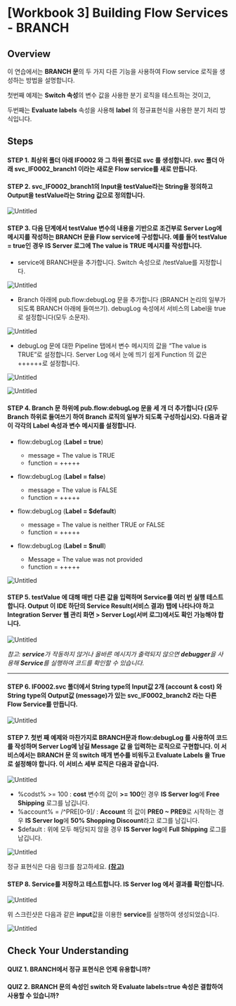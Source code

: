 # [Workbook 3] Building Flow Services - BRANCH

## Overview

이 연습에서는 **BRANCH 문**의 두 가지 다른 기능을 사용하여 Flow service 로직을 생성하는 방법을 설명합니다.

첫번째 예제는 **Switch 속성**의 변수 값을 사용한 분기 로직을 테스트하는 것이고, 

두번째는 **Evaluate labels** 속성을 사용해 **label** 의 정규표현식을 사용한 분기 처리 방식입니다. 


## Steps

#### STEP 1. 최상위 폴더 아래 IF0002 와 그 하위 폴더로 svc 를 생성합니다. svc 폴더 아래 svc_IF0002_branch1 이라는 새로운 Flow service를 새로 만듭니다.

#### STEP 2. svc_IF0002_branch1의 Input을 testValue라는 String을 정의하고 Output을 testValue라는 String 값으로 정의합니다.
    
![Untitled](%5BWorkbook%203%5D%20Building%20Flow%20Services%20-%20BRANCH%2016e22a6d373042f8b7c70b086784f6ca/Untitled.png)
    

#### STEP 3. 다음 단계에서 testValue 변수의 내용을 기반으로 조건부로 Server Log에 메시지를 작성하는 BRANCH 문을 Flow service에 구성합니다. 예를 들어 testValue = true인 경우 IS Server 로그에 The value is TRUE 메시지를 작성합니다.
- service에 BRANCH문을 추가합니다. Switch 속성으로 /testValue를 지정합니다.    
        
![Untitled](%5BWorkbook%203%5D%20Building%20Flow%20Services%20-%20BRANCH%2016e22a6d373042f8b7c70b086784f6ca/Untitled%201.png)
        
- Branch 아래에 pub.flow:debugLog 문을 추가합니다 (BRANCH 논리의 일부가 되도록 BRANCH 아래에 들여쓰기). debugLog 속성에서 서비스의 Label을 true로 설정합니다(모두 소문자). 
        
![Untitled](%5BWorkbook%203%5D%20Building%20Flow%20Services%20-%20BRANCH%2016e22a6d373042f8b7c70b086784f6ca/Untitled%202.png)
        
- debugLog 문에 대한 Pipeline 탭에서 변수 메시지의 값을 “The value is TRUE”로 설정합니다. Server Log 에서 눈에 띄기 쉽게 Function 의 값은 ++++++로 설정합니다.
        
![Untitled](%5BWorkbook%203%5D%20Building%20Flow%20Services%20-%20BRANCH%2016e22a6d373042f8b7c70b086784f6ca/Untitled%203.png)
        
![Untitled](%5BWorkbook%203%5D%20Building%20Flow%20Services%20-%20BRANCH%2016e22a6d373042f8b7c70b086784f6ca/Untitled%204.png)
        

#### STEP 4. Branch 문 하위에 pub.flow:debugLog 문을 세 개 더 추가합니다 (모두 Branch 하위로 들여쓰기 하여 Branch 로직의 일부가 되도록 구성하십시오). 다음과 같이 각각의 Label 속성과 변수 메시지를 설정합니다.
- flow:debugLog (**Label = true**)
     - message = The value is TRUE
     - function = +++++

- flow:debugLog (**Label = false**)
     - message = The value is FALSE
     - function = +++++

- flow:debugLog (**Label = $default**)
     - message = The value is neither TRUE or FALSE
     - function = +++++
 
- flow:debugLog (**Label = $null**)
     - Message = The value was not provided
     - function = +++++
    
![Untitled](%5BWorkbook%203%5D%20Building%20Flow%20Services%20-%20BRANCH%2016e22a6d373042f8b7c70b086784f6ca/Untitled%205.png)
    

#### STEP 5. testValue 에 대해 매번 다른 값을 입력하며 Service를 여러 번 실행 테스트합니다. Output 이 IDE 하단의 Service Result(서비스 결과) 탭에 나타나야 하고 Integration Server 웹 관리 화면 > Server Log(서버 로그)에서도 확인 가능해야 합니다.   
    
![Untitled](%5BWorkbook%203%5D%20Building%20Flow%20Services%20-%20BRANCH%2016e22a6d373042f8b7c70b086784f6ca/Untitled%206.png)
    
    
*참고: **service**가 작동하지 않거나 올바른 메시지가 출력되지 않으면 **debugger**을 사용해 **Service**를 실행하여 코드를 확인할 수 있습니다.*

---

#### STEP 6. IF0002.svc 폴더에서 String type의 Input값 2개 (account & cost) 와 String type의 Output값 (message)가 있는 svc_IF0002_branch2 라는 다른 Flow Service를 만듭니다. 
    
![Untitled](%5BWorkbook%203%5D%20Building%20Flow%20Services%20-%20BRANCH%2016e22a6d373042f8b7c70b086784f6ca/Untitled%207.png)
    

#### STEP 7. 첫번 째 예제와 마찬가지로 **BRANCH**문과 **flow:debugLog** 를 사용하여 코드를 작성하며 **Server Log**에 남길 Message 값 을 입력하는 로직으로 구현합니다. 이 서비스에서는 **BRANCH 문 의 switch** 매개 변수를 비워두고 **Evaluate Labels** 을 **True**로 설정해야 합니다. 이 서비스 세부 로직은 다음과 같습니다.

![Untitled](%5BWorkbook%203%5D%20Building%20Flow%20Services%20-%20BRANCH%2016e22a6d373042f8b7c70b086784f6ca/Untitled%208.png)

- %codst% >= 100 : **cost** 변수의 값이 **>= 100**인 경우 **IS Server log**에 **Free Shipping** 로그를 남깁니다.
- %account% = /^PRE[0-9]/ : **Account** 의 값이 **PRE0 ~ PRE9**로 시작하는 경우 **IS Server log**에 **50% Shopping Discount**라고 로그를 남깁니다.
- $default : 위에 모두 해당되지 않을 경우 **IS Server log**에 **Full Shipping** 로그를 남깁니다.
        
![Untitled](%5BWorkbook%203%5D%20Building%20Flow%20Services%20-%20BRANCH%2016e22a6d373042f8b7c70b086784f6ca/Untitled%209.png)

정규 표현식은 다음 링크를 참고하세요. [**(참고)**](https://documentation.softwareag.com/webmethods/designer/sdf10-15/webhelp/sdf-webhelp/index.html#page/sdf-webhelp%2Fto-regular_expressions.html%23)

#### STEP 8. **Service**를 저장하고 테스트합니다. **IS Server log** 에서 결과를 확인합니다.     
    
![Untitled](%5BWorkbook%203%5D%20Building%20Flow%20Services%20-%20BRANCH%2016e22a6d373042f8b7c70b086784f6ca/Untitled%2010.png)
    
위 스크린샷은 다음과 같은 **input**값을 이용한 **service**를 실행하여 생성되었습니다.
    
![Untitled](%5BWorkbook%203%5D%20Building%20Flow%20Services%20-%20BRANCH%2016e22a6d373042f8b7c70b086784f6ca/Untitled%2011.png)

## Check Your Understanding
#### QUIZ 1. BRANCH에서 정규 표현식은 언제 유용합니까?
#### QUIZ 2. BRANCH 문의 속성인 switch 와 Evaluate labels=true 속성은 결합하여 사용할 수 있습니까?
